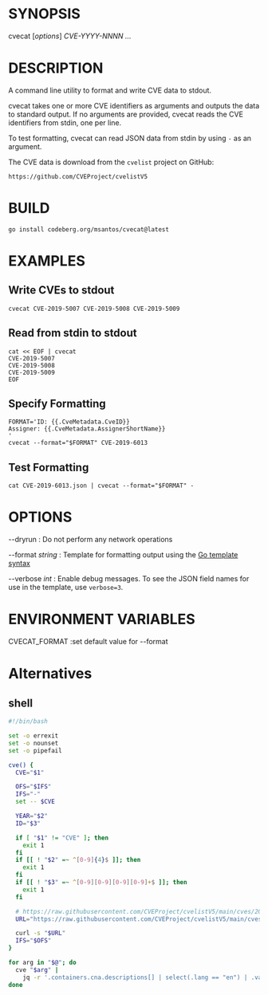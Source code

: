 # SYNOPSIS

cvecat [*options*] *CVE-YYYY-NNNN* *...*

# DESCRIPTION

A command line utility to format and write CVE data to stdout.

cvecat takes one or more CVE identifiers as arguments and outputs the
data to standard output. If no arguments are provided, cvecat reads the
CVE identifiers from stdin, one per line.

To test formatting, cvecat can read JSON data from stdin by using `-`
as an argument.

The CVE data is download from the `cvelist` project on GitHub:

```
https://github.com/CVEProject/cvelistV5
```

# BUILD

```
go install codeberg.org/msantos/cvecat@latest
```

# EXAMPLES

## Write CVEs to stdout

```
cvecat CVE-2019-5007 CVE-2019-5008 CVE-2019-5009
```

## Read from stdin to stdout

```
cat << EOF | cvecat
CVE-2019-5007
CVE-2019-5008
CVE-2019-5009
EOF
```

## Specify Formatting

```
FORMAT='ID: {{.CveMetadata.CveID}}
Assigner: {{.CveMetadata.AssignerShortName}}
'
cvecat --format="$FORMAT" CVE-2019-6013
```

## Test Formatting

```
cat CVE-2019-6013.json | cvecat --format="$FORMAT" -
```

# OPTIONS

--dryrun
: Do not perform any network operations

--format *string*
: Template for formatting output using the [Go template
syntax](https://golang.org/pkg/text/template/)

--verbose *int*
: Enable debug messages. To see the JSON field names for use in the
template, use `verbose=3`.

# ENVIRONMENT VARIABLES

CVECAT_FORMAT
:set default value for --format

# Alternatives

## shell

```bash
#!/bin/bash

set -o errexit
set -o nounset
set -o pipefail

cve() {
  CVE="$1"

  OFS="$IFS"
  IFS="-"
  set -- $CVE

  YEAR="$2"
  ID="$3"

  if [ "$1" != "CVE" ]; then
    exit 1
  fi
  if [[ ! "$2" =~ ^[0-9]{4}$ ]]; then
    exit 1
  fi
  if [[ ! "$3" =~ ^[0-9][0-9][0-9][0-9]+$ ]]; then
    exit 1
  fi

  # https://raw.githubusercontent.com/CVEProject/cvelistV5/main/cves/2019/10xxx/CVE-2019-10210.json
  URL="https://raw.githubusercontent.com/CVEProject/cvelistV5/main/cves/$YEAR/${ID%[0-9][0-9][0-9]}xxx/$CVE.json"

  curl -s "$URL"
  IFS="$OFS"
}

for arg in "$@"; do
  cve "$arg" |
    jq -r '.containers.cna.descriptions[] | select(.lang == "en") | .value'
done
```
